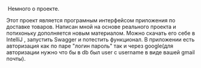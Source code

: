  Немного о проекте.

Этот проект является програмным интерфейсом приложения по доставке товаров.
Написан мной на основе реального проекта и потихоньку дополняется новым материалом.
Можно скачать его себе в IntelliJ , запустить Swagger и потестить функционал.
В приложении есть авторизация как по паре "логин пароль" так и через google(для авторизации нужно что бы в db был user с username в виде вашей gmail почты).
